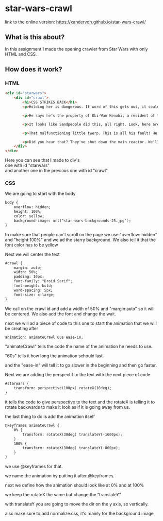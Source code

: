 # star-wars-crawl

link to the online version: https://xandervdh.github.io/star-wars-crawl/

## What is this about?
In this assignment I made the opening crawler from Star Wars with only HTML and CSS.

## How does it work?
### HTML
```html
<div id="starwars">
    <div id="crawl">
        <h1>CSS STRIKES BACK</h1>
        <p>Holding her is dangerous. If word of this gets out, it could generate sympathy for the Rebellion in the senate. I have traced the Rebel spies to her. Now she is my only link to find their secret base! She'll die before she tells you anything. Leave that to me. Send a distress signal and then inform the senate that all aboard were killed! Lord Vader, the battle station plans are not aboard this ship! And no transmissions were made. An escape pod was jettisoned during the fighting, but no life forms were aboard. She must have hidden the plans in the escape pod. Send a detachment down to retrieve them. See to it personally, Commander. There'll be no one to stop us this time. Yes, sir.</p>

        <p>He says he's the property of Obi-Wan Kenobi, a resident of these parts. And it's a private message for him. Quite frankly, sir I don't know what he's talking about. Our last master was Captain Antilles, but with what we've been through, this little R2 unit has become a bit eccentric. Obi-Wan Kenobi? I wonder if he means old Ben Kenobi? I beg your pardon, sir, but do you know what he's talking about? Well, I don't know anyone named Obi-Wan, but old Ben lives out beyond the dune sea. He's kind of a strange old hermit. I wonder who she is. It sounds like she's in trouble. I'd better play back the whole thing.</p>

        <p>It looks like Sandpeople did this, all right. Look, here are Gaffi sticks, Bantha tracks. It's just...I never heard of them hitting anything this big before. They didn't. But we are meant to think they did. These tracks are side by side. Sandpeople always ride single file to hide there numbers. These are the same Jawas that sold us Artoo and Threepio. And these blast points, too accurate for Sandpeople. Only Imperial stormtroopers are so precise. Why would Imperial troops want to slaughter Jawas? If they traced the robots here, they may have learned who they sold them to. And that would lead them home! Wait, Luke! It's too dangerous. Uncle Owen! Aunt Beru! Uncle Owen!</p>

        <p>That malfunctioning little twerp. This is all his fault! He tricked me into going this way, but he'll do no better. Wait, what's that? A transport! I'm saved! Over here! Help! Please, help! Artoo-Detoo! It's you! It's you!</p>

        <p>Did you hear that? They've shut down the main reactor. We'll be destroyed for sure. This is madness! We're doomed! There'll be no escape for the Princess this time. What's that? Artoo! Artoo-Detoo, where are you? At last! Where have you been? They're heading in this direction. What are we going to do? We'll be sent to the spice mine of Kessel or smashed into who knows what! Wait a minute, where are you going?</p>
    </div>
</div>                
```
Here you can see that I made to div's
<br>
one with id "starwars"
<br>
and another one in the previous one with id "crawl"

### CSS
We are going to start with the body

```html
body {
    overflow: hidden;
    height: 100%;
    color: yellow;
    background-image: url("star-wars-backgrounds-25.jpg");
}
```
to make sure that people can't scroll on the page we use "overflow: hidden" and "height:100%"
and we ad the starry background. We also tell it that the font color has to be yellow

Next we will center the text
```html
#crawl {
    margin: auto;
    width: 50%;
    padding: 10px;
    font-family: "Droid Serif";
    font-weight: bold;
    word-spacing: 5px;
    font-size: x-large;
}
```
We call on the crawl id and add a width of 50% and "margin:auto" so it will be centered.
We also add the font and change the wait.

next we will ad a piece of code to this one to start the animation that we will be creating after
```html
animation: animateCrawl 60s ease-in;
```
"animateCrawl" tells the code the name of the animation he needs to use.

"60s" tells it how long the animation schould last.

and the "ease-in" will tell it to go slower in the beginning and then go faster.

Next we are adding the perspectif to the text with the next piece of code
```html
#starwars {
    transform: perspective(100px) rotateX(10deg);
}
```
it tells the code to give perspective to the text and the rotateX is telling it to rotate backwards to make it look as if it is going away from us.

the last thing to do is add the animation itself
```html
@keyframes animateCrawl {
    0% {
        transform: rotateX(30deg) translateY(-1600px);
    }
    100% {
        transform: rotateX(30deg) translateY(-800px);
    }
}
```
we use @keyframes for that.

we name the animation by putting it after @keyframes.

next we define how the animation should look like at 0%
and at 100%

we keep the rotateX the same but change the "translateY"

with translateY you are going to move the dir on the y axis, so vertically.

also make sure to add normalize.css, it's mainly for the background image
